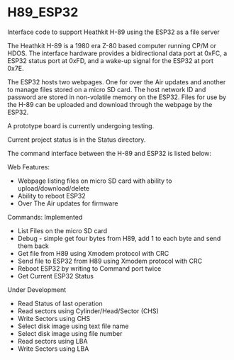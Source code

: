 # H89_ESP32

Interface code to support Heathkit H-89 using the ESP32 as a file server

The Heathkit H-89 is a 1980 era Z-80 based computer running CP/M or HDOS. The interface hardware provides a bidirectional data port at 0xFC, a ESP32 status port at 0xFD, and a wake-up signal for the ESP32 at port 0x7E.

The ESP32 hosts two webpages. One for over the Air updates and another to manage files stored on a micro SD card. The host network ID and password are stored in non-volatile memory on the ESP32. Files for use by the H-89 can be uploaded and download through the webpage by the ESP32.

A prototype board is currently undergoing testing.

Current project status is in the Status directory.

The command interface between the H-89 and ESP32 is listed below:

Web Features:

* Webpage listing files on micro SD card with ability to upload/download/delete
* Ability to reboot ESP32
* Over The Air updates for firmware

Commands:
Implemented

* List Files on the micro SD card
* Debug - simple get four bytes from H89, add 1 to each byte and send them back
* Get file from H89 using Xmodem protocol with CRC
* Send file to ESP32 from H89 using Xmodem protocol with CRC
* Reboot ESP32 by writing to Command port twice
* Get Current ESP32 Status

Under Development

* Read Status of last operation
* Read sectors using Cylinder/Head/Sector (CHS)
* Write Sectors using CHS
* Select disk image using text file name
* Select disk image using file number
* Read sectors using LBA
* Write Sectors using LBA
